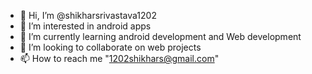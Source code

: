 - 👋 Hi, I’m @shikharsrivastava1202
- 👀 I’m interested in android apps
- 🌱 I’m currently learning android development and Web development
- 💞️ I’m looking to collaborate on web projects
- 📫 How to reach me "1202shikhars@gmail.com"

<!---
shikharsrivastava1202/shikharsrivastava1202 is a ✨ special ✨ repository because its `README.md` (this file) appears on your GitHub profile.
You can click the Preview link to take a look at your changes.
--->

